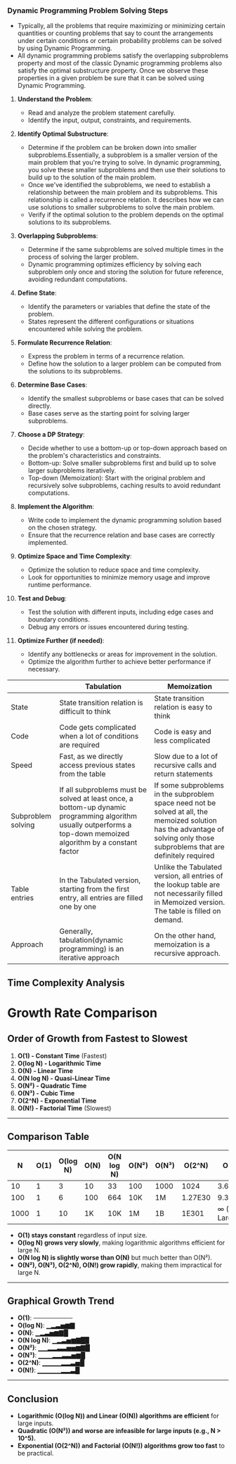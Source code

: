 ### Dynamic Programming Problem Solving Steps

- Typically, all the problems that require maximizing or minimizing certain quantities or counting problems that say to count the arrangements under certain conditions or certain probability problems can be solved by using Dynamic Programming.
- All dynamic programming problems satisfy the overlapping subproblems property and most of the classic Dynamic programming problems also satisfy the optimal substructure property. Once we observe these properties in a given problem be sure that it can be solved using Dynamic Programming.

1. **Understand the Problem**:
   - Read and analyze the problem statement carefully.
   - Identify the input, output, constraints, and requirements.

2. **Identify Optimal Substructure**:
   - Determine if the problem can be broken down into smaller subproblems.Essentially, a subproblem is a smaller version of the main problem that you're trying to solve. In dynamic programming, you solve these smaller subproblems and then use their solutions to build up       to the solution of the main problem.
   - Once we've identified the subproblems, we need to establish a relationship between the main problem and its subproblems. This relationship is called a recurrence relation. It describes how we can use solutions to smaller subproblems to solve the main problem.
   - Verify if the optimal solution to the problem depends on the optimal solutions to its subproblems.

3. **Overlapping Subproblems**:
   - Determine if the same subproblems are solved multiple times in the process of solving the larger problem.
   - Dynamic programming optimizes efficiency by solving each subproblem only once and storing the solution for future reference, avoiding redundant computations.

4. **Define State**:
   - Identify the parameters or variables that define the state of the problem.
   - States represent the different configurations or situations encountered while solving the problem.

5. **Formulate Recurrence Relation**:
   - Express the problem in terms of a recurrence relation.
   - Define how the solution to a larger problem can be computed from the solutions to its subproblems.

6. **Determine Base Cases**:
   - Identify the smallest subproblems or base cases that can be solved directly.
   - Base cases serve as the starting point for solving larger subproblems.

7. **Choose a DP Strategy**:
   - Decide whether to use a bottom-up or top-down approach based on the problem's characteristics and constraints.
   - Bottom-up: Solve smaller subproblems first and build up to solve larger subproblems iteratively.
   - Top-down (Memoization): Start with the original problem and recursively solve subproblems, caching results to avoid redundant computations.

8. **Implement the Algorithm**:
   - Write code to implement the dynamic programming solution based on the chosen strategy.
   - Ensure that the recurrence relation and base cases are correctly implemented.

9. **Optimize Space and Time Complexity**:
   - Optimize the solution to reduce space and time complexity.
   - Look for opportunities to minimize memory usage and improve runtime performance.

10. **Test and Debug**:
    - Test the solution with different inputs, including edge cases and boundary conditions.
    - Debug any errors or issues encountered during testing.

11. **Optimize Further (if needed)**:
    - Identify any bottlenecks or areas for improvement in the solution.
    - Optimize the algorithm further to achieve better performance if necessary.


|                     | Tabulation                                    | Memoization                                   |
|---------------------|-----------------------------------------------|-----------------------------------------------|
| State               | State transition relation is difficult to think | State transition relation is easy to think   |
| Code                | Code gets complicated when a lot of conditions are required | Code is easy and less complicated           |
| Speed               | Fast, as we directly access previous states from the table | Slow due to a lot of recursive calls and return statements |
| Subproblem solving | If all subproblems must be solved at least once, a bottom-up dynamic programming algorithm usually outperforms a top-down memoized algorithm by a constant factor | If some subproblems in the subproblem space need not be solved at all, the memoized solution has the advantage of solving only those subproblems that are definitely required |
| Table entries       | In the Tabulated version, starting from the first entry, all entries are filled one by one | Unlike the Tabulated version, all entries of the lookup table are not necessarily filled in Memoized version. The table is filled on demand. |
| Approach            | Generally, tabulation(dynamic programming) is an iterative approach | On the other hand, memoization is a recursive approach. |


## Time Complexity Analysis

# Growth Rate Comparison

## **Order of Growth from Fastest to Slowest**
1. **O(1) - Constant Time** (Fastest)
2. **O(log N) - Logarithmic Time**
3. **O(N) - Linear Time**
4. **O(N log N) - Quasi-Linear Time**
5. **O(N²) - Quadratic Time**
6. **O(N³) - Cubic Time**
7. **O(2^N) - Exponential Time**
8. **O(N!) - Factorial Time** (Slowest)

---

## **Comparison Table**

| N     | O(1)  | O(log N) | O(N)  | O(N log N) | O(N²)  | O(N³)  | O(2^N)  | O(N!)       |
|-------|------|---------|------|-----------|------|------|--------|------------|
| 10    | 1    | 3      | 10   | 33        | 100  | 1000 | 1024   | 3.6M       |
| 100   | 1    | 6      | 100  | 664       | 10K  | 1M   | 1.27E30| 9.3E157    |
| 1000  | 1    | 10     | 1K   | 10K       | 1M   | 1B   | 1E301  | ∞ (Too Large) |

- **O(1) stays constant** regardless of input size.
- **O(log N) grows very slowly**, making logarithmic algorithms efficient for large N.
- **O(N log N) is slightly worse than O(N)** but much better than O(N²).
- **O(N²), O(N³), O(2^N), O(N!) grow rapidly**, making them impractical for large N.

---

## **Graphical Growth Trend**
- **O(1)**: ─────────
- **O(log N)**: ▁▂▃▅▆▇
- **O(N)**: ▁▂▃▅▆▇█
- **O(N log N)**: ▁▂▃▅▆▇█▉
- **O(N²)**: ▁▁▂▂▃▃▅▅▆▇█
- **O(N³)**: ▁▁▁▂▂▃▃▅▆█
- **O(2^N)**: ▁▁▁▁▂▂▃▅█
- **O(N!)**: ▁▁▁▁▁▂▂▃█

---

## **Conclusion**
- **Logarithmic (O(log N)) and Linear (O(N)) algorithms are efficient** for large inputs.
- **Quadratic (O(N²)) and worse are infeasible for large inputs (e.g., N > 10^5).**
- **Exponential (O(2^N)) and Factorial (O(N!)) algorithms grow too fast** to be practical.

